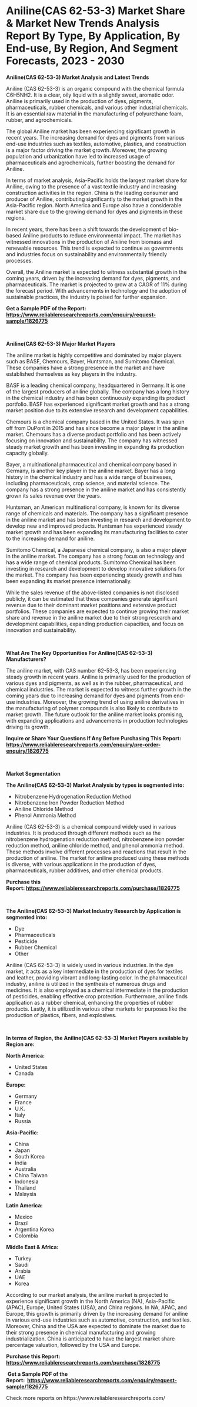 <p><h1>Aniline(CAS 62-53-3) Market Share & Market New Trends Analysis Report By Type, By Application, By End-use, By Region, And Segment Forecasts, 2023 - 2030</h1></p><p><strong>Aniline(CAS 62-53-3) Market Analysis and Latest Trends</strong></p>
<p><p>Aniline (CAS 62-53-3) is an organic compound with the chemical formula C6H5NH2. It is a clear, oily liquid with a slightly sweet, aromatic odor. Aniline is primarily used in the production of dyes, pigments, pharmaceuticals, rubber chemicals, and various other industrial chemicals. It is an essential raw material in the manufacturing of polyurethane foam, rubber, and agrochemicals.</p><p>The global Aniline market has been experiencing significant growth in recent years. The increasing demand for dyes and pigments from various end-use industries such as textiles, automotive, plastics, and construction is a major factor driving the market growth. Moreover, the growing population and urbanization have led to increased usage of pharmaceuticals and agrochemicals, further boosting the demand for Aniline.</p><p>In terms of market analysis, Asia-Pacific holds the largest market share for Aniline, owing to the presence of a vast textile industry and increasing construction activities in the region. China is the leading consumer and producer of Aniline, contributing significantly to the market growth in the Asia-Pacific region. North America and Europe also have a considerable market share due to the growing demand for dyes and pigments in these regions.</p><p>In recent years, there has been a shift towards the development of bio-based Aniline products to reduce environmental impact. The market has witnessed innovations in the production of Aniline from biomass and renewable resources. This trend is expected to continue as governments and industries focus on sustainability and environmentally friendly processes.</p><p>Overall, the Aniline market is expected to witness substantial growth in the coming years, driven by the increasing demand for dyes, pigments, and pharmaceuticals. The market is projected to grow at a CAGR of 11% during the forecast period. With advancements in technology and the adoption of sustainable practices, the industry is poised for further expansion.</p></p>
<p><strong>Get a Sample PDF of the Report:&nbsp; <a href="https://www.reliableresearchreports.com/enquiry/request-sample/1826775">https://www.reliableresearchreports.com/enquiry/request-sample/1826775</a></strong></p>
<p>&nbsp;</p>
<p><strong>Aniline(CAS 62-53-3) Major Market Players</strong></p>
<p><p>The aniline market is highly competitive and dominated by major players such as BASF, Chemours, Bayer, Huntsman, and Sumitomo Chemical. These companies have a strong presence in the market and have established themselves as key players in the industry.</p><p>BASF is a leading chemical company, headquartered in Germany. It is one of the largest producers of aniline globally. The company has a long history in the chemical industry and has been continuously expanding its product portfolio. BASF has experienced significant market growth and has a strong market position due to its extensive research and development capabilities.</p><p>Chemours is a chemical company based in the United States. It was spun off from DuPont in 2015 and has since become a major player in the aniline market. Chemours has a diverse product portfolio and has been actively focusing on innovation and sustainability. The company has witnessed steady market growth and has been investing in expanding its production capacity globally.</p><p>Bayer, a multinational pharmaceutical and chemical company based in Germany, is another key player in the aniline market. Bayer has a long history in the chemical industry and has a wide range of businesses, including pharmaceuticals, crop science, and material science. The company has a strong presence in the aniline market and has consistently grown its sales revenue over the years.</p><p>Huntsman, an American multinational company, is known for its diverse range of chemicals and materials. The company has a significant presence in the aniline market and has been investing in research and development to develop new and improved products. Huntsman has experienced steady market growth and has been expanding its manufacturing facilities to cater to the increasing demand for aniline.</p><p>Sumitomo Chemical, a Japanese chemical company, is also a major player in the aniline market. The company has a strong focus on technology and has a wide range of chemical products. Sumitomo Chemical has been investing in research and development to develop innovative solutions for the market. The company has been experiencing steady growth and has been expanding its market presence internationally.</p><p>While the sales revenue of the above-listed companies is not disclosed publicly, it can be estimated that these companies generate significant revenue due to their dominant market positions and extensive product portfolios. These companies are expected to continue growing their market share and revenue in the aniline market due to their strong research and development capabilities, expanding production capacities, and focus on innovation and sustainability.</p></p>
<p>&nbsp;</p>
<p><strong>What Are The Key Opportunities For Aniline(CAS 62-53-3) Manufacturers?</strong></p>
<p><p>The aniline market, with CAS number 62-53-3, has been experiencing steady growth in recent years. Aniline is primarily used for the production of various dyes and pigments, as well as in the rubber, pharmaceutical, and chemical industries. The market is expected to witness further growth in the coming years due to increasing demand for dyes and pigments from end-use industries. Moreover, the growing trend of using aniline derivatives in the manufacturing of polymer compounds is also likely to contribute to market growth. The future outlook for the aniline market looks promising, with expanding applications and advancements in production technologies driving its growth.</p></p>
<p><strong>Inquire or Share Your Questions If Any Before Purchasing This Report: <a href="https://www.reliableresearchreports.com/enquiry/pre-order-enquiry/1826775">https://www.reliableresearchreports.com/enquiry/pre-order-enquiry/1826775</a></strong></p>
<p>&nbsp;</p>
<p><strong>Market Segmentation</strong></p>
<p><strong>The Aniline(CAS 62-53-3) Market Analysis by types is segmented into:</strong></p>
<p><ul><li>Nitrobenzene Hydrogenation Reduction Method</li><li>Nitrobenzene Iron Powder Reduction Method</li><li>Aniline Chloride Method</li><li>Phenol Ammonia Method</li></ul></p>
<p><p>Aniline (CAS 62-53-3) is a chemical compound widely used in various industries. It is produced through different methods such as the nitrobenzene hydrogenation reduction method, nitrobenzene iron powder reduction method, aniline chloride method, and phenol ammonia method. These methods involve different processes and reactions that result in the production of aniline. The market for aniline produced using these methods is diverse, with various applications in the production of dyes, pharmaceuticals, rubber additives, and other chemical products.</p></p>
<p><strong>Purchase this Report:&nbsp;<a href="https://www.reliableresearchreports.com/purchase/1826775">https://www.reliableresearchreports.com/purchase/1826775</a></strong></p>
<p>&nbsp;</p>
<p><strong>The Aniline(CAS 62-53-3) Market Industry Research by Application is segmented into:</strong></p>
<p><ul><li>Dye</li><li>Pharmaceuticals</li><li>Pesticide</li><li>Rubber Chemical</li><li>Other</li></ul></p>
<p><p>Aniline (CAS 62-53-3) is widely used in various industries. In the dye market, it acts as a key intermediate in the production of dyes for textiles and leather, providing vibrant and long-lasting color. In the pharmaceutical industry, aniline is utilized in the synthesis of numerous drugs and medicines. It is also employed as a chemical intermediate in the production of pesticides, enabling effective crop protection. Furthermore, aniline finds application as a rubber chemical, enhancing the properties of rubber products. Lastly, it is utilized in various other markets for purposes like the production of plastics, fibers, and explosives.</p></p>
<p>&nbsp;</p>
<p><strong>In terms of Region, the Aniline(CAS 62-53-3) Market Players available by Region are:</strong></p>
<p>
    <p> <strong> North America: </strong>
        <ul>
            <li>United States</li>
            <li>Canada</li>
        </ul>
        </p> 
    <p> <strong> Europe: </strong>
        <ul>
            <li>Germany</li>
            <li>France</li>
            <li>U.K.</li>
            <li>Italy</li>
            <li>Russia</li>
        </ul>
        </p> 
    <p> <strong> Asia-Pacific: </strong>
        <ul>
            <li>China</li>
            <li>Japan</li>
            <li>South Korea</li>
            <li>India</li>
            <li>Australia</li>
            <li>China Taiwan</li>
            <li>Indonesia</li>
            <li>Thailand</li>
            <li>Malaysia</li>
        </ul>
        </p> 
    <p> <strong> Latin America: </strong>
        <ul>
            <li>Mexico</li>
            <li>Brazil</li>
            <li>Argentina Korea</li>
            <li>Colombia</li>
        </ul>
        </p> 
    <p> <strong> Middle East & Africa: </strong>
        <ul>
            <li>Turkey</li>
            <li>Saudi</li>
            <li>Arabia</li>
            <li>UAE</li>
            <li>Korea</li>
        </ul>
    </p>
    </p>
<p><p>According to our market analysis, the aniline market is projected to experience significant growth in the North America (NA), Asia-Pacific (APAC), Europe, United States (USA), and China regions. In NA, APAC, and Europe, this growth is primarily driven by the increasing demand for aniline in various end-use industries such as automotive, construction, and textiles. Moreover, China and the USA are expected to dominate the market due to their strong presence in chemical manufacturing and growing industrialization. China is anticipated to have the largest market share percentage valuation, followed by the USA and Europe.</p></p>
<p><strong>Purchase this Report: <a href="https://www.reliableresearchreports.com/purchase/1826775">https://www.reliableresearchreports.com/purchase/1826775</a></strong></p>
<p>&nbsp;<strong>Get a Sample PDF of the Report:&nbsp;&nbsp;<a href="https://www.reliableresearchreports.com/enquiry/request-sample/1826775">https://www.reliableresearchreports.com/enquiry/request-sample/1826775</a></strong></p>
<p><strong></strong></p>
<p>Check more reports on https://www.reliableresearchreports.com/</p>